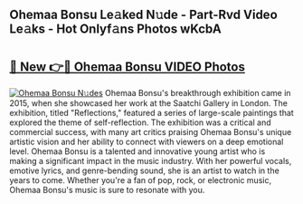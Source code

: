 ## Ohemaa Bonsu Le𝚊ked N𝚞de - Part-Rvd Video Le𝚊ks - Hot Onlyf𝚊ns Photos wKcbA

# <h2><a href="http://ab4743.deff.icu/?id=Ohemaa+Bonsu">🔗 New 👉🔴 Ohemaa Bonsu VIDEO Photos</a></h2>

[![Ohemaa Bonsu N𝚞des](https://i.imgur.com/rIISA9y.gif)](http://ab4743.deff.icu/?id=Ohemaa+Bonsu)
Ohemaa Bonsu's breakthrough exhibition came in 2015, when she showcased her work at the Saatchi Gallery in London. The exhibition, titled "Reflections," featured a series of large-scale paintings that explored the theme of self-reflection. The exhibition was a critical and commercial success, with many art critics praising Ohemaa Bonsu's unique artistic vision and her ability to connect with viewers on a deep emotional level. Ohemaa Bonsu is a talented and innovative young artist who is making a significant impact in the music industry. With her powerful vocals, emotive lyrics, and genre-bending sound, she is an artist to watch in the years to come. Whether you're a fan of pop, rock, or electronic music, Ohemaa Bonsu's music is sure to resonate with you.
